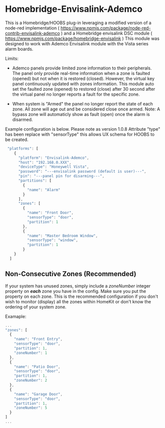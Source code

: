 # Homebridge-Envisalink-Ademco

This is a Homebridge/HOOBS plug-in leveraging a modified version of a node-red implementation ( https://www.npmjs.com/package/node-red-contrib-envisalink-ademco ) and a Homebridge envisalink DSC module ( https://www.npmjs.com/package/homebridge-envisalink )
This module was designed to work with Ademco Envisalink module with the Vista series alarm boards.


Limits:
  * Ademco panels provide limited zone information to their peripherals. The panel only provide real-time information when a zone is faulted (opened) but not when it is restored (closed). However, the virtual key panel continuously updated with zones information. This module auto set the faulted zone (opened) to restored (close) after 30 second after the virtual panel no longer reports a fault for the specific zone.

  * When system is "Armed" the panel no longer report the state of each zone. All zone will age out and be considered close once armed. Note: A bypass zone will automaticly show as fault (open) once the alarm is disarmed.

Example configuration is below. Please note as version 1.0.8 Attribute "type" has been replace with "sensorType" this allows UX schema for HOOBS to be created.


```javascript
 "platforms": [
    {
      "platform": "Envisalink-Ademco",
      "host": "192.168.0.XXX",
      "deviceType": "Honeywell Vista",
      "password": "---envisalink password (default is user)---",
      "pin": "---panel pin for disarming---",
      "partitions": [
        {
          "name": "Alarm"
        }
      ],
      "zones": [
        {
          "name": "Front Door",
          "sensorType": "door",
          "partition": 1
        },
        {
          "name": "Master Bedroom Window",
          "sensorType": "window",
          "partition": 1
        }
    }
  ]
```

## Non-Consecutive Zones (Recommended)
If your system has unused zones, simply include a *zoneNumber* integer property on ***each*** zone you have in the config. Make sure you put the property on each zone. This is the recommended configuration if you don't wish to monitor (display) all the zones within HomeKit or don't know the ordering of your system zone.

Examaple:
```javascript
...
"zones": [
  {
    "name": "Front Entry",
    "sensorType": "door",
    "partition": 1,
    "zoneNumber": 1
  },
  {
    "name": "Patio Door",
    "sensorType": "door",
    "partition": 1,
    "zoneNumber": 2
  },
  {
    "name": "Garage Door",
    "sensorType": "door",
    "partition": 1,
    "zoneNumber": 5
  }
]
...
